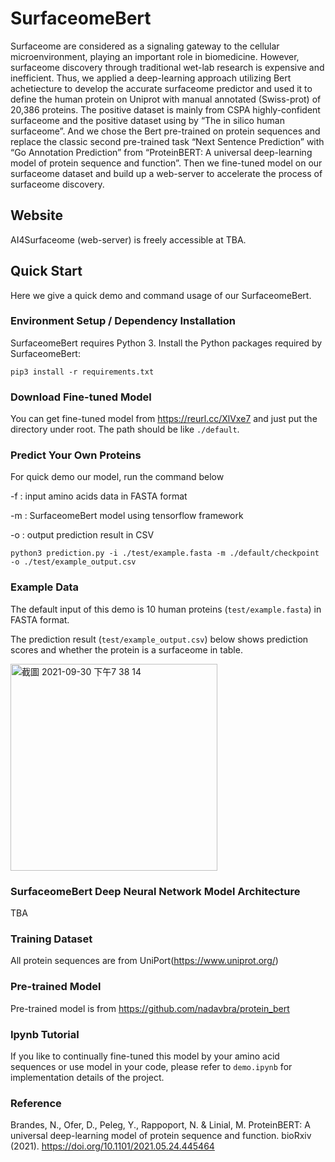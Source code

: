 # SurfaceomeBert

Surfaceome are considered as a signaling gateway to the cellular microenvironment, playing an important role in biomedicine. However, surfaceome discovery through traditional wet-lab research is expensive and inefficient. Thus, we applied a deep-learning approach utilizing Bert achetiecture to develop the accurate surfaceome predictor and used it to define the human protein on Uniprot with manual annotated (Swiss-prot) of 20,386 proteins. The positive dataset is mainly from CSPA highly-confident surfaceome and the positive dataset using by “The in silico human surfaceome”. And we chose the Bert pre-trained on protein sequences and replace the classic second pre-trained task “Next Sentence Prediction” with “Go Annotation Prediction” from “ProteinBERT: A universal deep-learning model of protein sequence and function”. Then we fine-tuned model on our surfaceome dataset and build up a web-server to accelerate the process of surfaceome discovery. 

## Website
AI4Surfaceome (web-server) is freely accessible at TBA.


## Quick Start
Here we give a quick demo and command usage of our SurfaceomeBert.

### Environment Setup / Dependency Installation
SurfaceomeBert requires Python 3.
Install the Python packages required by SurfaceomeBert:

```
pip3 install -r requirements.txt
```

### Download Fine-tuned Model
You can get fine-tuned model from https://reurl.cc/XlVxe7 and just put the directory under root.
The path should be like `./default`.


### Predict Your Own Proteins

For quick demo our model, run the command below

-f : input amino acids data in FASTA format

-m : SurfaceomeBert model using tensorflow framework

-o : output prediction result in CSV

```
python3 prediction.py -i ./test/example.fasta -m ./default/checkpoint -o ./test/example_output.csv
```


### Example Data

The default input of this demo is 10 human proteins (`test/example.fasta`) in FASTA format.

The prediction result (`test/example_output.csv`) below shows prediction scores and whether the protein is a surfaceome in table.

<img width="331" alt="截圖 2021-09-30 下午7 38 14" src="https://user-images.githubusercontent.com/56534481/135448372-bf8db363-2591-44f4-963d-07869504a4f9.png">


### SurfaceomeBert Deep Neural Network Model Architecture
TBA

### Training Dataset
All protein sequences are from UniPort(https://www.uniprot.org/)

### Pre-trained Model
Pre-trained model is from https://github.com/nadavbra/protein_bert

### Ipynb Tutorial
If you like to continually fine-tuned this model by your amino acid sequences or use model in your code, please refer to `demo.ipynb` for implementation details of the project.

### Reference
Brandes, N., Ofer, D., Peleg, Y., Rappoport, N. & Linial, M. ProteinBERT: A universal deep-learning model of protein sequence and function. bioRxiv (2021). https://doi.org/10.1101/2021.05.24.445464
